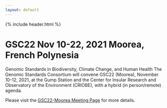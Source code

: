 ```yaml
---
layout: default
---
```


{% include header.html %}

# GSC22 Nov 10-22, 2021 Moorea, French Polynesia

Genomic Standards in Biodiversity, Climate Change, and Human Health The Genomic Standards Consortium will convene GSC22 (Moorea), November 10-12, 2021, at the Gump Station and the Center for Insular Research and Observatory of the Environment (CRIOBE), with a hybrid (in person/remote) agenda.

Please visit the [GSC22-Moorea Meeting Page](https://genomicsstandardsconsortium.github.io/GSC22-Moorea/) for more details.